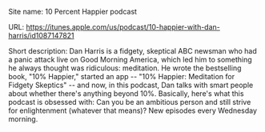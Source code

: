 Site name: 10 Percent Happier podcast

URL: https://itunes.apple.com/us/podcast/10-happier-with-dan-harris/id1087147821

Short description: Dan Harris is a fidgety, skeptical ABC newsman who had a panic attack live on Good Morning America, which led him to something he always thought was ridiculous: meditation. He wrote the bestselling book, "10% Happier," started an app -- "10% Happier: Meditation for Fidgety Skeptics" -- and now, in this podcast, Dan talks with smart people about whether there's anything beyond 10%. Basically, here's what this podcast is obsessed with: Can you be an ambitious person and still strive for enlightenment (whatever that means)? New episodes every Wednesday morning.
